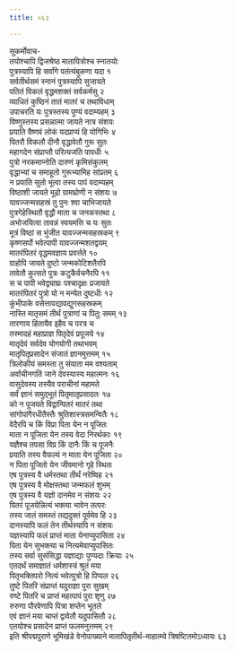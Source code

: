 ```yaml
---
title: ०६३

---
```

सुकर्मोवाच-  
तयोश्चापि द्विजश्रेष्ठ मातापित्रोश्च स्नातयोः  
पुत्रस्यापि हि सर्वांगे पतंत्यंबुकणा यदा १  
सर्वतीर्थसमं स्नानं पुत्रस्यापि सुजायते  
पतितं विकलं वृद्धमशक्तं सर्वकर्मसु २  
व्याधितं कुष्ठिनं तातं मातरं च तथाविधाम्  
उपाचरति यः पुत्रस्तस्य पुण्यं वदाम्यहम् ३  
विष्णुस्तस्य प्रसन्नात्मा जायते नात्र संशयः  
प्रयाति वैष्णवं लोकं यदप्राप्यं हि योगिभिः ४  
पितरौ विकलौ दीनौ वृद्धावेतौ गुरू सुतः  
महागदेन संप्राप्तौ परित्यजति पापधीः ५  
पुत्रो नरकमाप्नोति दारुणं कृमिसंकुलम्  
वृद्धाभ्यां च समाहूतो गुरूभ्यामिह सांप्रतम् ६  
न प्रयाति सुतो भूत्वा तस्य पापं वदाम्यहम्  
विष्ठाशी जायते मूढो ग्रामघ्रोणी न संशयः ७  
यावज्जन्मसहस्रं तु पुनः श्वा चाभिजायते  
पुत्रगेहेस्थितौ वृद्धौ माता च जनकस्तथा ८  
अभोजयित्वा तावन्नं स्वयमत्ति च यः सुतः  
मूत्रं विष्ठां स भुंजीत यावज्जन्मसहस्रकम् ९  
कृष्णसर्पो भवेत्पापी यावज्जन्मशतद्वयम्  
मातरंपितरं वृद्धमवज्ञाय प्रवर्त्तते १०  
ग्राहोपि जायते दुष्टो जन्मकोटिशतैरपि  
तावेतौ कुत्सते पुत्रः कटुकैर्वचनैरपि ११  
स च पापी भवेद्व्याघ्रः पश्चादृक्षः प्रजायते  
मातरंपितरं पुत्रो यो न मन्येत दुष्टधीः १२  
कुंभीपाके वसेत्तावद्यावद्युगसहस्रकम्  
नास्ति मातृसमं तीर्थं पुत्राणां च पितुः समम् १३  
तारणाय हितायैव इहैव च परत्र च  
तस्मादहं महाप्राज्ञ पितृदेवं प्रपूजये १४  
मातृदेवं सर्वदेव योगयोगी तथाभवम्  
मातृपितृप्रसादेन संजातं ज्ञानमुत्तमम् १५  
त्रिलोकीयं समस्ता तु संयाता मम वश्यताम्  
अर्वाचीनगतिं जाने देवस्यास्य महात्मनः १६  
वासुदेवस्य तस्यैव पराचीनां महामते  
सर्वं ज्ञानं समुद्भूतं पितृमातृप्रसादतः १७  
को न पूजयते विद्वान्पितरं मातरं तथा  
सांगोपांगैरधीतैस्तैः श्रुतिशास्त्रसमन्वितैः १८  
वेदैरपि च किं विप्रा पिता येन न पूजितः  
माता न पूजिता येन तस्य वेदा निरर्थकाः १९  
यज्ञैश्च तपसा विप्र किं दानैः किं च पूजनैः  
प्रयाति तस्य वैफल्यं न माता येन पूजिता २०  
न पिता पूजितो येन जीवमानो गृहे स्थितः  
एष पुत्रस्य वै धर्मस्तथा तीर्थं नरेष्विह २१  
एष पुत्रस्य वै मोक्षस्तथा जन्मफलं शुभम्  
एष पुत्रस्य वै यज्ञो दानमेव न संशयः २२  
पितरं पूजयेन्नित्यं भक्त्या भावेन तत्परः  
तस्य जातं समस्तं तद्यदुक्तं पूर्वमेव हि २३  
दानस्यापि फलं तेन तीर्थस्यापि न संशयः  
यज्ञस्यापि फलं प्राप्तं माता येनाप्युपासिता २४  
पिता येन सुभक्त्या च नित्यमेवाप्युपासितः  
तस्य सर्वा सुसंसिद्धा यज्ञाद्याः पुण्यदाः क्रियाः २५  
एतदर्थं समाज्ञातं धर्मशास्त्रं श्रुतं मया  
पितृभक्तिपरो नित्यं भवेत्पुत्रो हि पिप्पल २६  
तुष्टे पितरि संप्राप्तं यदुराज्ञा पुरा सुखम्  
रुष्टे पितरि च प्राप्तं महत्पापं पुरा शृणु २७  
रुरुणा पौरवेणापि पित्रा शप्तेन भूतले  
एवं ज्ञानं मया चाप्तं द्वावेतौ यदुपासितौ २८  
एतयोश्च प्रसादेन प्राप्तं फलमनुत्तमम् २९  
इति श्रीपद्मपुराणे भूमिखंडे वेनोपाख्याने मातापितृतीर्थ-माहात्म्ये त्रिषष्टितमोऽध्यायः ६३